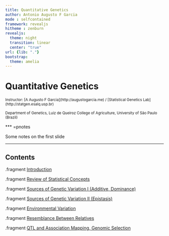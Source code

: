 ```yaml
---
title: Quantitative Genetics
author: Antonio Augusto F Garcia
mode : selfcontained
framework: revealjs
hitheme : zenburn
revealjs:
  theme: night
  transition: linear
  center: "true"
url: {lib: "."}
bootstrap:
  theme: amelia
---
```


# Quantitative Genetics

<small>
Instructor: [A Augusto F Garcia](http://augustogarcia.me)
/ [Statistical Genetics Lab](http://statgen.esalq.usp.br) </small>

<small>Department of Genetics, Luiz de Queiroz College of Agriculture,
University of São Paulo (Brazil)</small>

<script src="http://ajax.googleapis.com/ajax/libs/jquery/1.9.1/jquery.min.js"></script>

*** =pnotes

Some notes on the first slide

---

## Contents

.fragment
[Introduction](https://rawgit.com/augusto-garcia/QuantitativeGenetics/master/Introduction/index.html)

.fragment [Review of Statistical Concepts](https://augusto-garcia.github.io/QuantGen-Stat/#/slide-1)

.fragment [Sources of Genetic Variation I (Additive, Dominance)](https://augusto-garcia.github.io/QuantGen-GenVar/#/slide-1)

.fragment [Sources of Genetic Variation II (Epistasis)](https://augusto-garcia.github.io/QuantGen-Multilocus/#/slide-1)

.fragment [Environmental Variation](https://augusto-garcia.github.io/QuantGen-Environment/#/slide-1)

.fragment [Resemblance Between Relatives](https://rawgit.com/augusto-garcia/QuantitGenetics/master/ResemblanceRelatives/index.html)

.fragment [QTL and Association Mapping, Genomic Selection](https://rawgit.com/augusto-garcia/QuantitGenetics/master/QTL_GWAS_GS/index.html)

